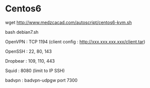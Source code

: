 # Centos6

wget http://www.medzcacad.com/autoscript/centos6-kvm.sh

bash debian7.sh

OpenVPN   : TCP 1194 (client config : http://xxx.xxx.xxx.xxx/client.tar)

OpenSSH   : 22, 80, 143

Dropbear : 109, 110, 443

Squid     : 8080 (limit to IP SSH)

badvpn   : badvpn-udpgw port 7300
